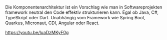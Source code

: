 Die Komponentenarchitektur ist ein Vorschlag wie man in Softwareprojekten framework neutral den Code effektiv strukturieren kann. Egal ob Java, C#, TypeSkript oder Dart. Unabhängig vom Framework wie Spring Boot, Quarkus, Micronaut, CDI, Angular oder React.

https://youtu.be/luaDzMKyF0g